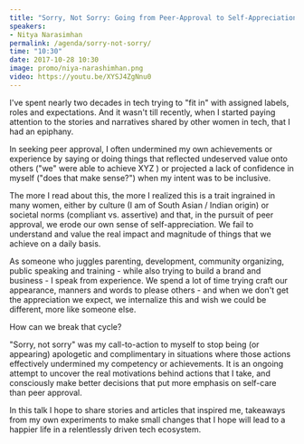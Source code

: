 ```yaml
---
title: "Sorry, Not Sorry: Going from Peer-Approval to Self-Appreciation"
speakers:
- Nitya Narasimhan
permalink: /agenda/sorry-not-sorry/
time: "10:30"
date: 2017-10-28 10:30
image: promo/niya-narashimhan.png
video: https://youtu.be/XYSJ4ZgNnu0
---
```


I've spent nearly two decades in tech trying to "fit in" with assigned labels, roles and expectations. And it wasn't till recently, when I started paying attention to the stories and narratives shared by other women in tech, that I had an epiphany.

In seeking peer approval, I often undermined my own achievements or experience by saying or doing things that reflected undeserved value onto others ("we" were able to achieve XYZ ) or projected a lack of confidence in myself ("does that make sense?") when my intent was to be inclusive.

The more I read about this, the more I realized this is a trait ingrained in many women, either by culture (I am of South Asian / Indian origin) or societal norms (compliant vs. assertive) and that, in the pursuit of peer approval, we erode our own sense of self-appreciation. We fail to understand and value the real impact and magnitude of things that we achieve on a daily basis.

As someone who juggles parenting, development, community organizing, public speaking and training - while also trying to build a brand and business - I speak from experience. We spend a lot of time trying craft our appearance, manners and words to please others - and when we don't get the appreciation we expect, we internalize this and wish we could be different, more like someone else.

How can we break that cycle?

"Sorry, not sorry" was my call-to-action to myself to stop being (or appearing) apologetic and complimentary in situations where those actions effectively undermined my competency or achievements. It is an ongoing attempt to uncover the real motivations behind actions that I take, and consciously make better decisions that put more emphasis on self-care than peer approval.

In this talk I hope to share stories and articles that inspired me, takeaways from my own experiments to make small changes that I hope will lead to a happier life in a relentlessly driven tech ecosystem.
